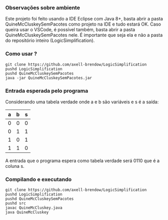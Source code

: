 ### Observações sobre ambiente

Este projeto foi feito usando a IDE Eclipse com Java 8+, basta abrir a pasta QuineMcCluskeySemPacotes como projeto na IDE e tudo estará OK.
Caso queira usar o VSCode, é possível também, basta abrir a pasta QuineMcCluskeySemPacotes nele. É importante que seja ela e não a pasta do repositório inteiro (LogicSimplification).

### Como usar ?

```
git clone https://github.com/axell-brendow/LogicSimplification
pushd LogicSimplification
pushd QuineMcCluskeySemPacotes
java -jar QuineMcCluskeySemPacotes.jar
```

### Entrada esperada pelo programa

Considerando uma tabela verdade onde a e b são variáveis e s é a saída:

|a|b|s|
|-|-|-|
|0|0|0|
|0|1|1|
|1|0|1|
|1|1|0|

A entrada que o programa espera como tabela verdade será 0110 que é a coluna s.

### Compilando e executando

```
git clone https://github.com/axell-brendow/LogicSimplification
pushd LogicSimplification
pushd QuineMcCluskeySemPacotes
pushd src
javac QuineMcCluskey.java
java QuineMcCluskey
```
